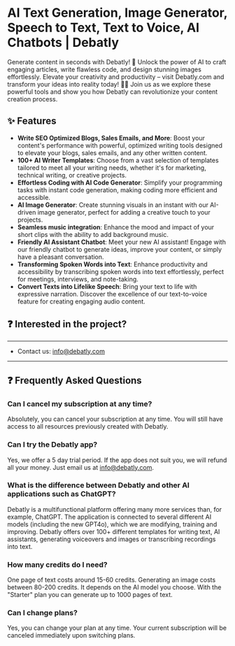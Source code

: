 # AI Text Generation, Image Generator, Speech to Text, Text to Voice, AI Chatbots | Debatly

Generate content in seconds with Debatly! 🚀 Unlock the power of AI to craft engaging articles, write flawless code, and design stunning images effortlessly. Elevate your creativity and productivity – visit Debatly.com and transform your ideas into reality today! 🎨✨ Join us as we explore these powerful tools and show you how Debatly can revolutionize your content creation process.

## ✨ Features

- **Write SEO Optimized Blogs, Sales Emails, and More**: Boost your content's performance with powerful, optimized writing tools designed to elevate your blogs, sales emails, and any other written content.
- **100+ AI Writer Templates**: Choose from a vast selection of templates tailored to meet all your writing needs, whether it's for marketing, technical writing, or creative projects.
- **Effortless Coding with AI Code Generator**: Simplify your programming tasks with instant code generation, making coding more efficient and accessible.
- **AI Image Generator**: Create stunning visuals in an instant with our AI-driven image generator, perfect for adding a creative touch to your projects.
- **Seamless music integration**: Enhance the mood and impact of your short clips with the ability to add background music.
- **Friendly AI Assistant Chatbot**: Meet your new AI assistant! Engage with our friendly chatbot to generate ideas, improve your content, or simply have a pleasant conversation.
- **Transforming Spoken Words into Text**: Enhance productivity and accessibility by transcribing spoken words into text effortlessly, perfect for meetings, interviews, and note-taking.
- **Convert Texts into Lifelike Speech**: Bring your text to life with expressive narration. Discover the excellence of our text-to-voice feature for creating engaging audio content.

## ❓ Interested in the project?
---
- Contact us: info@debatly.com
---


## ❓ Frequently Asked Questions

### Can I cancel my subscription at any time?
Absolutely, you can cancel your subscription at any time. You will still have access to all resources previously created with Debatly.

### Can I try the Debatly app?
Yes, we offer a 5 day trial period. If the app does not suit you, we will refund all your money. Just email us at info@debatly.com.

### What is the difference between Debatly and other AI applications such as ChatGPT?
Debatly is a multifunctional platform offering many more services than, for example, ChatGPT. The application is connected to several different AI models (including the new GPT4o), which we are modifying, training and improving. Debatly offers over 100+ different templates for writing text, AI assistants, generating voiceovers and images or transcribing recordings into text.

### How many credits do I need?
One page of text costs around 15-60 credits. Generating an image costs between 80-200 credits. It depends on the AI model you choose. With the "Starter" plan you can generate up to 1000 pages of text.

### Can I change plans?
Yes, you can change your plan at any time. Your current subscription will be canceled immediately upon switching plans.
